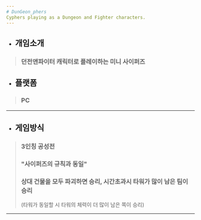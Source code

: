 ```yaml
---  
# DunGeon_phers
Cyphers playing as a Dungeon and Fighter characters.
---
```

+ ## 개임소개
> ### 던전앤파이터 캐릭터로 플레이하는 미니 사이퍼즈   

+ ## 플랫폼
> ### PC
---  

+ ## 게임방식
> ### 3인칭 공성전 
> ### "사이퍼즈의 규칙과 동일" 
> ### 상대 건물을 모두 파괴하면 승리, 시간초과시 타워가 많이 남은 팀이 승리
> (타워가 동일할 시 타워의 체력이 더 많이 남은 쪽이 승리)
---  
